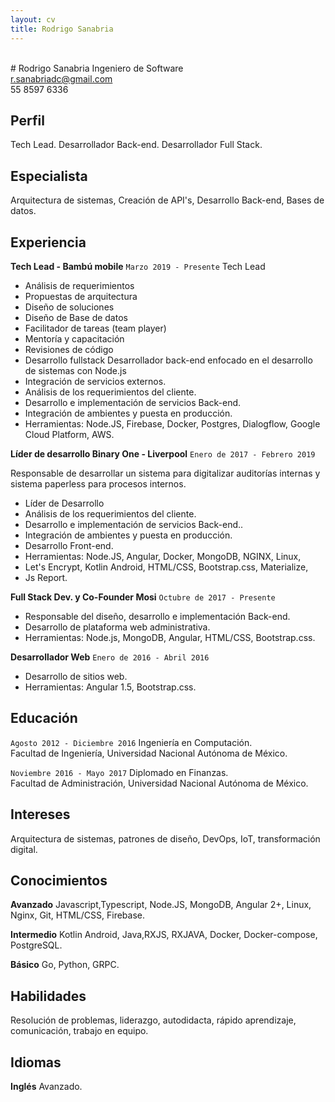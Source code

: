```yaml
---
layout: cv
title: Rodrigo Sanabria
---
```

<br>
# Rodrigo Sanabria
Ingeniero de Software

<div id="webaddress">
<a href="r.sanabriadc@gmail.com">r.sanabriadc@gmail.com</a>
</div>
55 8597 6336


## Perfil
Tech Lead. Desarrollador Back-end. Desarrollador Full Stack.


## Especialista

Arquitectura de sistemas, Creación de API's, Desarrollo Back-end, Bases de datos.


## Experiencia
 __Tech Lead - Bambú mobile__ `Marzo 2019 - Presente`
 Tech Lead <br>
- Análisis de requerimientos
- Propuestas de arquitectura
- Diseño de soluciones
- Diseño de Base de datos
- Facilitador de tareas (team player)
- Mentoría y capacitación
- Revisiones de código
- Desarrollo fullstack
 Desarrollador back-end enfocado en el desarrollo de sistemas con Node.js<br>
- Integración de servicios externos.
- Análisis de los requerimientos del cliente.
- Desarrollo e implementación de servicios Back-end.
- Integración de ambientes y puesta en producción.
- Herramientas: Node.JS, Firebase, Docker, Postgres, Dialogflow, Google Cloud Platform, AWS.

 __Líder de desarrollo  Binary One - Liverpool__ `Enero de 2017 - Febrero 2019`
 
Responsable de desarrollar un sistema para digitalizar auditorías internas y sistema paperless para procesos internos.<br>
- Líder de Desarrollo
- Análisis de los requerimientos del cliente.
- Desarrollo e implementación de servicios Back-end..
- Integración de ambientes y puesta en producción.
- Desarrollo Front-end.
- Herramientas: Node.JS, Angular, Docker, MongoDB, NGINX, Linux,<br>
- Let's Encrypt, Kotlin Android,  HTML/CSS, Bootstrap.css, Materialize,<br>
- Js Report.
  
 __Full Stack Dev. y Co-Founder  Mosi__ `Octubre de 2017 - Presente`
 
- Responsable del diseño, desarrollo e implementación Back-end.
- Desarrollo de plataforma web administrativa.
- Herramientas: Node.js, MongoDB, Angular, HTML/CSS, Bootstrap.css.

 __Desarrollador Web__ `Enero de 2016 - Abril 2016`
 
 - Desarrollo de sitios web.
 - Herramientas: Angular 1.5, Bootstrap.css.
 
 
## Educación

`Agosto 2012 - Diciembre 2016`
 Ingeniería en Computación.<br>
 Facultad de Ingeniería, Universidad Nacional Autónoma de México.

`Noviembre 2016 - Mayo 2017`
 Diplomado en Finanzas.<br>
 Facultad de Administración, Universidad Nacional Autónoma de México.
 

## Intereses
Arquitectura de sistemas, patrones de diseño, DevOps, IoT, transformación digital.


## Conocimientos

  __Avanzado__  Javascript,Typescript, Node.JS, MongoDB, Angular 2+, Linux, Nginx, Git, HTML/CSS, Firebase.
  
  __Intermedio__  Kotlin Android, Java,RXJS, RXJAVA, Docker, Docker-compose, PostgreSQL.
  
  __Básico__  Go, Python, GRPC.
  

## Habilidades
 Resolución de problemas, liderazgo, autodidacta, rápido aprendizaje, comunicación, trabajo en equipo.
 
 
## Idiomas
__Inglés__  Avanzado.
 




